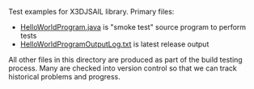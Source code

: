 Test examples for X3DJSAIL library.  Primary files:

* [HelloWorldProgram.java](./HelloWorldProgram.java) is "smoke test" source program to perform tests
* [HelloWorldProgramOutputLog.txt](./HelloWorldProgramOutputLog.txt) is latest release output

All other files in this directory are produced as part of the build testing process.
Many are checked into version control so that we can track historical problems and progress.
